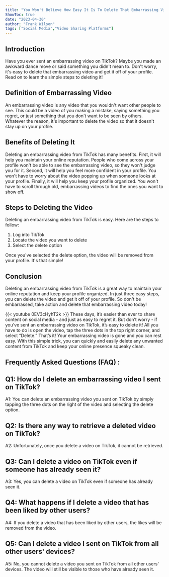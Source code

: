 ```yaml
---
title: "You Won't Believe How Easy It Is To Delete That Embarrassing Video You Sent On TikTok!"
ShowToc: true 
date: "2023-04-30"
author: "Frank Wilson" 
tags: ["Social Media","Video Sharing Platforms"]
---
```

## Introduction

Have you ever sent an embarrassing video on TikTok? Maybe you made an awkward dance move or said something you didn't mean to. Don't worry, it's easy to delete that embarrassing video and get it off of your profile. Read on to learn the simple steps to deleting it!

## Definition of Embarrassing Video

An embarrassing video is any video that you wouldn't want other people to see. This could be a video of you making a mistake, saying something you regret, or just something that you don't want to be seen by others. Whatever the reason, it's important to delete the video so that it doesn't stay up on your profile.

## Benefits of Deleting It

Deleting an embarrassing video from TikTok has many benefits. First, it will help you maintain your online reputation. People who come across your profile won't be able to see the embarrassing video, so they won't judge you for it. Second, it will help you feel more confident in your profile. You won't have to worry about the video popping up when someone looks at your profile. Finally, it will help you keep your profile organized. You won't have to scroll through old, embarrassing videos to find the ones you want to show off.

## Steps to Deleting the Video

Deleting an embarrassing video from TikTok is easy. Here are the steps to follow:

1. Log into TikTok
2. Locate the video you want to delete
3. Select the delete option

Once you've selected the delete option, the video will be removed from your profile. It's that simple!

## Conclusion

Deleting an embarrassing video from TikTok is a great way to maintain your online reputation and keep your profile organized. In just three easy steps, you can delete the video and get it off of your profile. So don't be embarrassed, take action and delete that embarrassing video today!

{{< youtube 0EV3cHyhT2k >}} 
These days, it’s easier than ever to share content on social media - and just as easy to regret it. But don’t worry - if you’ve sent an embarrassing video on TikTok, it’s easy to delete it! All you have to do is open the video, tap the three dots in the top right corner, and select “Delete.” That’s it! Your embarrassing video is gone and you can rest easy. With this simple trick, you can quickly and easily delete any unwanted content from TikTok and keep your online presence squeaky clean.

## Frequently Asked Questions (FAQ) :
## Q1: How do I delete an embarrassing video I sent on TikTok?
A1: You can delete an embarrassing video you sent on TikTok by simply tapping the three dots on the right of the video and selecting the delete option.

## Q2: Is there any way to retrieve a deleted video on TikTok?
A2: Unfortunately, once you delete a video on TikTok, it cannot be retrieved.

## Q3: Can I delete a video on TikTok even if someone has already seen it?
A3: Yes, you can delete a video on TikTok even if someone has already seen it.

## Q4: What happens if I delete a video that has been liked by other users?
A4: If you delete a video that has been liked by other users, the likes will be removed from the video.

## Q5: Can I delete a video I sent on TikTok from all other users' devices?
A5: No, you cannot delete a video you sent on TikTok from all other users' devices. The video will still be visible to those who have already seen it.


